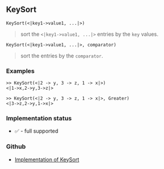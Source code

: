 ## KeySort

```
KeySort(<|key1->value1, ...|>)
```

> sort the `<|key1->value1, ...|>` entries by the `key` values.

```
KeySort(<|key1->value1, ...|>, comparator)
```

> sort the entries by the `comparator`.

### Examples

```
>> KeySort(<|2 -> y, 3 -> z, 1 -> x|>) 
<|1->x,2->y,3->z|>

>> KeySort(<|2 -> y, 3 -> z, 1 -> x|>, Greater) 
<|3->z,2->y,1->x|>
```







### Implementation status

* &#x2705; - full supported

### Github

* [Implementation of KeySort](https://github.com/axkr/symja_android_library/blob/master/symja_android_library/matheclipse-core/src/main/java/org/matheclipse/core/builtin/AssociationFunctions.java#L814) 

